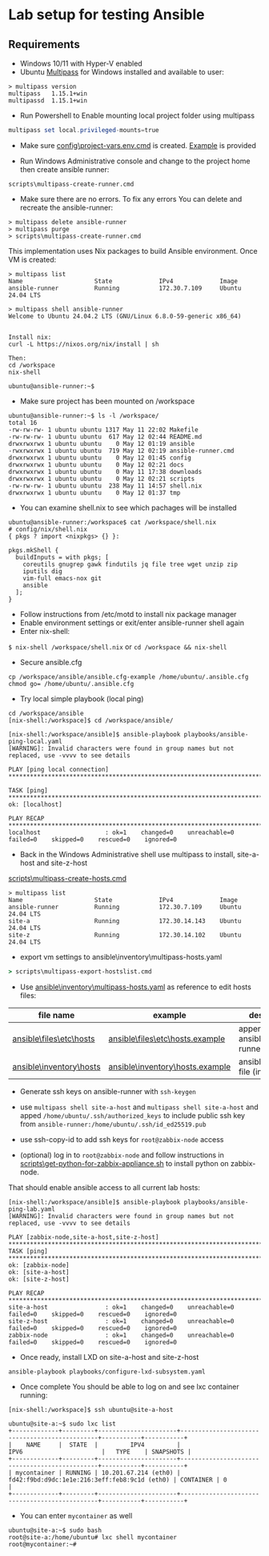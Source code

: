 # Lab setup for testing Ansible

## Requirements

- Windows 10/11 with Hyper-V enabled
- Ubuntu [Multipass](downloads/_sources.md) for Windows installed and available to user:

```
> multipass version
multipass   1.15.1+win
multipassd  1.15.1+win
```

- Run Powershell to Enable mounting local project folder using multipass

```powershell
multipass set local.privileged-mounts=true
```

- Make sure [config\project-vars.env.cmd](config\project-vars.env.cmd) is created. [Example](config/project-vars.env.cmd.example) is provided

- Run Windows Administrative console and change to the project home then create ansible runner:
```
scripts\multipass-create-runner.cmd
```

- Make sure there are no errors. To fix any errors You can delete and recreate the ansible-runner:

```
> multipass delete ansible-runner
> multipass purge
> scripts\multipass-create-runner.cmd
```

This implementation uses Nix packages to build Ansible environment. Once VM is created:
```
> multipass list
Name                    State             IPv4             Image
ansible-runner          Running           172.30.7.109     Ubuntu 24.04 LTS

> multipass shell ansible-runner
Welcome to Ubuntu 24.04.2 LTS (GNU/Linux 6.8.0-59-generic x86_64)


Install nix:
curl -L https://nixos.org/nix/install | sh

Then:
cd /workspace
nix-shell

ubuntu@ansible-runner:~$
```

- Make sure project has been mounted on /workspace

```
ubuntu@ansible-runner:~$ ls -l /workspace/
total 16
-rw-rw-rw- 1 ubuntu ubuntu 1317 May 11 22:02 Makefile
-rw-rw-rw- 1 ubuntu ubuntu  617 May 12 02:44 README.md
drwxrwxrwx 1 ubuntu ubuntu    0 May 12 01:19 ansible
-rwxrwxrwx 1 ubuntu ubuntu  719 May 12 02:19 ansible-runner.cmd
drwxrwxrwx 1 ubuntu ubuntu    0 May 12 01:45 config
drwxrwxrwx 1 ubuntu ubuntu    0 May 12 02:21 docs
drwxrwxrwx 1 ubuntu ubuntu    0 May 11 17:38 downloads
drwxrwxrwx 1 ubuntu ubuntu    0 May 12 02:21 scripts
-rw-rw-rw- 1 ubuntu ubuntu  238 May 11 14:57 shell.nix
drwxrwxrwx 1 ubuntu ubuntu    0 May 12 01:37 tmp
```

- You can examine shell.nix to see which pachages will be installed

```
ubuntu@ansible-runner:/workspace$ cat /workspace/shell.nix
# config/nix/shell.nix
{ pkgs ? import <nixpkgs> {} }:

pkgs.mkShell {
  buildInputs = with pkgs; [
    coreutils gnugrep gawk findutils jq file tree wget unzip zip
    iputils dig
    vim-full emacs-nox git
    ansible
  ];
}
```

- Follow instructions from /etc/motd to install nix package manager
- Enable environment settings or exit/enter ansible-runner shell again
- Enter nix-shell:

`$ nix-shell /workspace/shell.nix` or `cd /workspace && nix-shell`

- Secure ansible.cfg
```
cp /workspace/ansible/ansible.cfg-example /home/ubuntu/.ansible.cfg
chmod go= /home/ubuntu/.ansible.cfg
```

- Try local simple playbook (local ping)

```
cd /workspace/ansible
[nix-shell:/workspace]$ cd /workspace/ansible/

[nix-shell:/workspace/ansible]$ ansible-playbook playbooks/ansible-ping-local.yaml
[WARNING]: Invalid characters were found in group names but not replaced, use -vvvv to see details

PLAY [ping local connection] ******************************************************************************************************

TASK [ping] ***********************************************************************************************************************
ok: [localhost]

PLAY RECAP ************************************************************************************************************************
localhost                  : ok=1    changed=0    unreachable=0    failed=0    skipped=0    rescued=0    ignored=0
```

- Back in the Windows Administrative shell use multipass to install, site-a-host and site-z-host

[scripts\multipass-create-hosts.cmd](scripts\multipass-create-hosts.cmd)

```
> multipass list
Name                    State             IPv4             Image
ansible-runner          Running           172.30.7.109     Ubuntu 24.04 LTS
site-a                  Running           172.30.14.143    Ubuntu 24.04 LTS
site-z                  Running           172.30.14.102    Ubuntu 24.04 LTS
```

- export vm settings to ansible\inventory\multipass-hosts.yaml

```cmd
> scripts\multipass-export-hostslist.cmd
```

- Use [ansible\inventory\multipass-hosts.yaml](ansible\inventory\multipass-hosts.yaml) as reference to edit hosts files:

| file name                                          | example                                                            | description                         |
| -------------------------------------------------- | ------------------------------------------------------------------ | ----------------------------------- |
| [ansible\files\etc\hosts](ansible\files\etc\hosts) | [ansible\files\etc\hosts.example](ansible\files\etc\hosts.example) | append to ansible-runner:/etc/hosts |
| [ansible\inventory\hosts](ansible\inventory\hosts) | [ansible\inventory\hosts.example](ansible\inventory\hosts.example) | ansible inventory file (ini format) |

- Generate ssh keys on ansible-runner with `ssh-keygen`

- use `multipass shell site-a-host` and `multipass shell site-a-host` and apped `/home/ubuntu/.ssh/authorized_keys` to include public ssh key from `ansible-runner:/home/ubuntu/.ssh/id_ed25519.pub`

- use ssh-copy-id to add ssh keys for `root@zabbix-node` access

- (optional) log in to `root@zabbix-node` and follow instructions in [scripts\get-python-for-zabbix-appliance.sh](scripts\get-python-for-zabbix-appliance.sh) to install python on zabbix-node.

That should enable ansible access to all current lab hosts:

```
[nix-shell:/workspace/ansible]$ ansible-playbook playbooks/ansible-ping-lab.yaml 
[WARNING]: Invalid characters were found in group names but not replaced, use -vvvv to see details

PLAY [zabbix-node,site-a-host,site-z-host] ***************************************************************************************************************************************************
TASK [ping] **********************************************************************************************************************************************************************************
ok: [zabbix-node]
ok: [site-a-host]
ok: [site-z-host]

PLAY RECAP ***********************************************************************************************************************************************************************************
site-a-host                : ok=1    changed=0    unreachable=0    failed=0    skipped=0    rescued=0    ignored=0
site-z-host                : ok=1    changed=0    unreachable=0    failed=0    skipped=0    rescued=0    ignored=0
zabbix-node                : ok=1    changed=0    unreachable=0    failed=0    skipped=0    rescued=0    ignored=0
```

- Once ready, install LXD on site-a-host and site-z-host

```
ansible-playbook playbooks/configure-lxd-subsystem.yaml
```

- Once complete You should be able to log on and see lxc container running:

```
[nix-shell:/workspace]$ ssh ubuntu@site-a-host

ubuntu@site-a:~$ sudo lxc list
+-------------+---------+----------------------+-----------------------------------------------+-----------+-----------+
|    NAME     |  STATE  |         IPV4         |                     IPV6                      |   TYPE    | SNAPSHOTS |
+-------------+---------+----------------------+-----------------------------------------------+-----------+-----------+
| mycontainer | RUNNING | 10.201.67.214 (eth0) | fd42:f9bd:d9dc:1e1e:216:3eff:feb8:9c1d (eth0) | CONTAINER | 0         |
+-------------+---------+----------------------+-----------------------------------------------+-----------+-----------+
```

- You can enter `mycontainer` as well

```
ubuntu@site-a:~$ sudo bash
root@site-a:/home/ubuntu# lxc shell mycontainer
root@mycontainer:~# 
```
